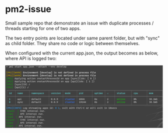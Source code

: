 # pm2-issue

Small sample repo that demonstrate an issue with duplicate processes / threads starting for one of two apps.

The two entry points are located under same parent folder, but with "sync" as child folder. They share no code or logic between themselves.

When configured with the current app.json, the output becomes as below, where API is logged two:

![](issue.png)
